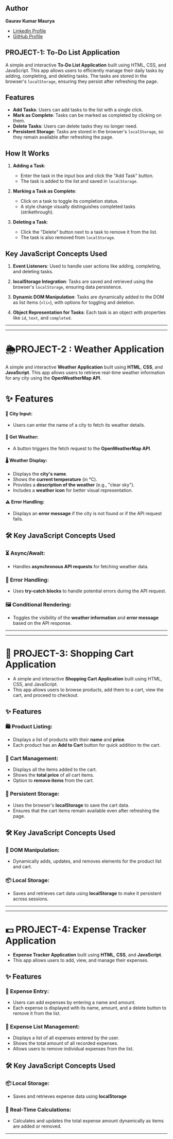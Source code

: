 ## Author
**Gaurav Kumar Maurya**  
- [LinkedIn Profile](https://www.linkedin.com/in/gaurav-maurya0973)  
- [GitHub Profile](https://github.com/gaurav0973)


## PROJECT-1: To-Do List Application
A simple and interactive **To-Do List Application** built using HTML, CSS, and JavaScript. This app allows users to efficiently manage their daily tasks by adding, completing, and deleting tasks. The tasks are stored in the browser's `localStorage`, ensuring they persist after refreshing the page.

## Features

- **Add Tasks**: Users can add tasks to the list with a single click.
- **Mark as Complete**: Tasks can be marked as completed by clicking on them.
- **Delete Tasks**: Users can delete tasks they no longer need.
- **Persistent Storage**: Tasks are stored in the browser's `localStorage`, so they remain available after refreshing the page.


## How It Works

1. **Adding a Task**:  
   - Enter the task in the input box and click the "Add Task" button.  
   - The task is added to the list and saved in `localStorage`.

2. **Marking a Task as Complete**:  
   - Click on a task to toggle its completion status.  
   - A style change visually distinguishes completed tasks (strikethrough).

3. **Deleting a Task**:  
   - Click the "Delete" button next to a task to remove it from the list.  
   - The task is also removed from `localStorage`.

## **Key JavaScript Concepts Used**
1. **Event Listeners**: Used to handle user actions like adding, completing, and deleting tasks.

2. **localStorage Integration**: Tasks are saved and retrieved using the browser's `localStorage`, ensuring data persistence.

3. **Dynamic DOM Manipulation**:  Tasks are dynamically added to the DOM as list items (`<li>`), with options for toggling and deletion.

4. **Object Representation for Tasks**: Each task is an object with properties like `id`, `text`, and `completed`.
---
---
# 🌦️PROJECT-2 :  Weather Application
A simple and interactive **Weather Application** built using **HTML**, **CSS**, and **JavaScript**. This app allows users to retrieve real-time weather information for any city using the **OpenWeatherMap API**.

# ✨ Features
#### 📍 City Input: 
- Users can enter the name of a city to fetch its weather details.

#### 🔄 Get Weather:
- A button triggers the fetch request to the **OpenWeatherMap API**.

#### 🌡️ Weather Display:
- Displays the **city's name**.
- Shows the **current temperature** (in °C).
- Provides a **description of the weather** (e.g., "clear sky").
- Includes a **weather icon** for better visual representation.
#### ⚠️ Error Handling:
- Displays an **error message** if the city is not found or if the API request fails.



## 🛠️ Key JavaScript Concepts Used

### ⏳ Async/Await:
- Handles **asynchronous API requests** for fetching weather data.

### 🛑 Error Handling:
- Uses **try-catch blocks** to handle potential errors during the API request.

### 🖼️ Conditional Rendering:
- Toggles the visibility of the **weather information** and **error message** based on the API response.
---
---
# 🛒 PROJECT-3: Shopping Cart Application

- A simple and interactive **Shopping Cart Application** built using HTML, CSS, and JavaScript. 
- This app allows users to browse products, add them to a cart, view the cart, and proceed to checkout.

## ✨ Features

### 🛍️ Product Listing:
- Displays a list of products with their **name** and **price**.
- Each product has an **Add to Cart** button for quick addition to the cart.

### 🛒 Cart Management:
- Displays all the items added to the cart.
- Shows the **total price** of all cart items.
- Option to **remove items** from the cart.

### 💾 Persistent Storage:
- Uses the browser's **localStorage** to save the cart data.
- Ensures that the cart items remain available even after refreshing the page.

## 🛠️ Key JavaScript Concepts Used

### 🔄 DOM Manipulation:
- Dynamically adds, updates, and removes elements for the product list and cart.

### 📦 Local Storage:
- Saves and retrieves cart data using **localStorage** to make it persistent across sessions.
----
---
# 💵 PROJECT-4: Expense Tracker Application  

- **Expense Tracker Application** built using **HTML**, **CSS**, and **JavaScript**.  
- This app allows users to add, view, and manage their expenses.
## ✨ Features  

### 📝 Expense Entry:  
- Users can add expenses by entering a name and amount.  
- Each expense is displayed with its name, amount, and a delete button to remove it from the list.  

### 📜 Expense List Management:  
- Displays a list of all expenses entered by the user.  
- Shows the total amount of all recorded expenses.  
- Allows users to remove individual expenses from the list.

## 🛠️ Key JavaScript Concepts Used  

### 📦 Local Storage:  
- Saves and retrieves expense data using **localStorage**
### 🔢 Real-Time Calculations:  
- Calculates and updates the total expense amount dynamically as items are added or removed.  
---
